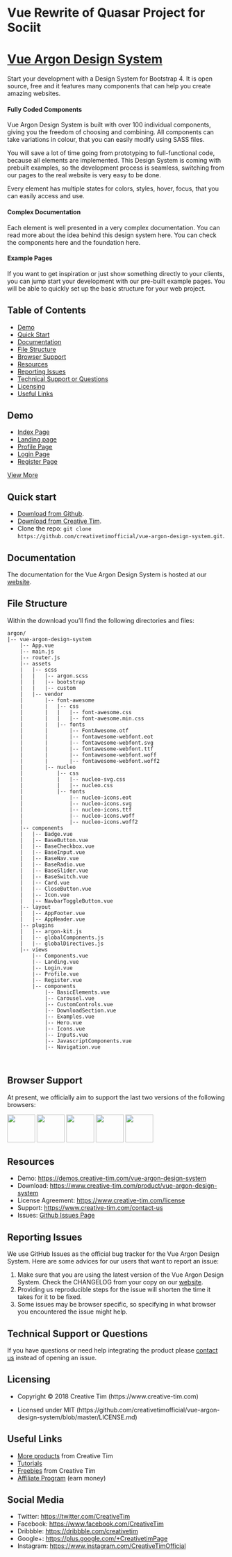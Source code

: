 <h1 id="argon-design-system">Vue Rewrite of Quasar Project for Sociit</h1>
<h1 id="argon-design-system"><a href="https://www.creative-tim.com/product/vue-argon-design-system">Vue Argon Design System</a></h1>

<p>Start your development with a Design System for Bootstrap 4. It is open source, free and it features many components that can help you create amazing websites.</p>

<h4 id="fully-coded-components">Fully Coded Components</h4>

<p>Vue Argon Design System is built with over 100 individual components, giving you the freedom of choosing and combining. All components can take variations in colour, that you can easily modify using SASS files.</p>

<p>You will save a lot of time going from prototyping to full-functional code, because all elements are implemented. This Design System is coming with prebuilt examples, so the development process is seamless, switching from our pages to the real website is very easy to be done.</p>

<p>Every element has multiple states for colors, styles, hover, focus, that you can easily access and use.</p>

<h4 id="complex-documentation">Complex Documentation</h4>

<p>Each element is well presented in a very complex documentation. You can read more about the idea behind this design system here. You can check the components here and the foundation here.</p>

<h4 id="example-pages">Example Pages</h4>

<p>If you want to get inspiration or just show something directly to your clients, you can jump start your development with our pre-built example pages. You will be able to quickly set up the basic structure for your web project.</p>

<h2 id="table-of-contents">Table of Contents</h2>

<ul>
  <li><a href="#demo">Demo</a></li>
  <li><a href="#quick-start">Quick Start</a></li>
  <li><a href="#documentation">Documentation</a></li>
  <li><a href="#file-structure">File Structure</a></li>
  <li><a href="#browser-support">Browser Support</a></li>
  <li><a href="#resources">Resources</a></li>
  <li><a href="#reporting-issues">Reporting Issues</a></li>
  <li><a href="#technical-support-or-questions">Technical Support or Questions</a></li>
  <li><a href="#licensing">Licensing</a></li>
  <li><a href="#useful-links">Useful Links</a></li>
</ul>

<h2 id="demo">Demo</h2>

<ul>
  <li><a href="https://demos.creative-tim.com/vue-argon-design-system">Index Page</a></li>
  <li><a href="https://demos.creative-tim.com/vue-argon-design-system/#/landing">Landing page</a></li>
  <li><a href="https://demos.creative-tim.com/vue-argon-design-system/#/profile">Profile Page</a></li>
  <li><a href="https://demos.creative-tim.com/vue-argon-design-system/#/login">Login Page</a></li>
  <li><a href="https://demos.creative-tim.com/vue-argon-design-system/#/register">Register Page</a></li>
</ul>

<p><a href="https://demos.creative-tim.com/argon-design-system">View More</a></p>

<h2 id="quick-start">Quick start</h2>

<ul>
  <li><a href="https://github.com/creativetimofficial/vue-argon-design-system/archive/master.zip">Download from Github</a>.</li>
  <li><a href="https://www.creative-tim.com/product/vue-argon-design-system">Download from Creative Tim</a>.</li>
  <li>Clone the repo: <code class="highlighter-rouge">git clone https://github.com/creativetimofficial/vue-argon-design-system.git</code>.</li>
</ul>

<h2 id="documentation">Documentation</h2>

<p>The documentation for the Vue Argon Design System is hosted at our <a href="https://demos.creative-tim.com/vue-argon-design-system">website</a>.</p>

<h2 id="file-structure">File Structure</h2>

<p>Within the download you’ll find the following directories and files:</p>

<div class="highlighter-rouge"><div class="highlight"><pre class="highlight"><code>argon/
|-- vue-argon-design-system
    |-- App.vue
    |-- main.js
    |-- router.js
    |-- assets
    |   |-- scss
    |   |   |-- argon.scss
    |   |   |-- bootstrap
    |   |   |-- custom
    |   |-- vendor
    |       |-- font-awesome
    |       |   |-- css
    |       |   |   |-- font-awesome.css
    |       |   |   |-- font-awesome.min.css
    |       |   |-- fonts
    |       |       |-- FontAwesome.otf
    |       |       |-- fontawesome-webfont.eot
    |       |       |-- fontawesome-webfont.svg
    |       |       |-- fontawesome-webfont.ttf
    |       |       |-- fontawesome-webfont.woff
    |       |       |-- fontawesome-webfont.woff2
    |       |-- nucleo
    |           |-- css
    |           |   |-- nucleo-svg.css
    |           |   |-- nucleo.css
    |           |-- fonts
    |               |-- nucleo-icons.eot
    |               |-- nucleo-icons.svg
    |               |-- nucleo-icons.ttf
    |               |-- nucleo-icons.woff
    |               |-- nucleo-icons.woff2
    |-- components
    |   |-- Badge.vue
    |   |-- BaseButton.vue
    |   |-- BaseCheckbox.vue
    |   |-- BaseInput.vue
    |   |-- BaseNav.vue
    |   |-- BaseRadio.vue
    |   |-- BaseSlider.vue
    |   |-- BaseSwitch.vue
    |   |-- Card.vue
    |   |-- CloseButton.vue
    |   |-- Icon.vue
    |   |-- NavbarToggleButton.vue
    |-- layout
    |   |-- AppFooter.vue
    |   |-- AppHeader.vue
    |-- plugins
    |   |-- argon-kit.js
    |   |-- globalComponents.js
    |   |-- globalDirectives.js
    |-- views
        |-- Components.vue
        |-- Landing.vue
        |-- Login.vue
        |-- Profile.vue
        |-- Register.vue
        |-- components
            |-- BasicElements.vue
            |-- Carousel.vue
            |-- CustomControls.vue
            |-- DownloadSection.vue
            |-- Examples.vue
            |-- Hero.vue
            |-- Icons.vue
            |-- Inputs.vue
            |-- JavascriptComponents.vue
            |-- Navigation.vue

</code></pre></div></div>

<h2 id="browser-support">Browser Support</h2>

<p>At present, we officially aim to support the last two versions of the following browsers:</p>

<p><img src="https://s3.amazonaws.com/creativetim_bucket/github/browser/chrome.png" width="64" height="64" />
<img src="https://s3.amazonaws.com/creativetim_bucket/github/browser/firefox.png" width="64" height="64" />
<img src="https://s3.amazonaws.com/creativetim_bucket/github/browser/edge.png" width="64" height="64" />
<img src="https://s3.amazonaws.com/creativetim_bucket/github/browser/safari.png" width="64" height="64" />
<img src="https://s3.amazonaws.com/creativetim_bucket/github/browser/opera.png" width="64" height="64" /></p>

<h2 id="resources">Resources</h2>

<ul>
  <li>Demo: <a href="https://demos.creative-tim.com/argon-design-system">https://demos.creative-tim.com/vue-argon-design-system</a></li>
  <li>Download: <a href="https://www.creative-tim.com/product/vue-argon-design-system">https://www.creative-tim.com/product/vue-argon-design-system</a></li>
  <li>License Agreement: <a href="https://www.creative-tim.com/license">https://www.creative-tim.com/license</a></li>
  <li>Support: <a href="https://www.creative-tim.com/contact-us">https://www.creative-tim.com/contact-us</a></li>
  <li>Issues: <a href="https://github.com/creativetimofficial/vue-argon-design-system/issues">Github Issues Page</a></li>
</ul>

<h2 id="reporting-issues">Reporting Issues</h2>

<p>We use GitHub Issues as the official bug tracker for the Vue Argon Design System. Here are some advices for our users that want to report an issue:</p>

<ol>
  <li>Make sure that you are using the latest version of the Vue Argon Design System. Check the CHANGELOG from your copy on our <a href="https://www.creative-tim.com">website</a>.</li>
  <li>Providing us reproducible steps for the issue will shorten the time it takes for it to be fixed.</li>
  <li>Some issues may be browser specific, so specifying in what browser you encountered the issue might help.</li>
</ol>

<h2 id="technical-support-or-questions">Technical Support or Questions</h2>

<p>If you have questions or need help integrating the product please <a href="https://www.creative-tim.com/contact-us">contact us</a> instead of opening an issue.</p>

<h2 id="licensing">Licensing</h2>

<ul>
  <li>
    <p>Copyright © 2018 Creative Tim (https://www.creative-tim.com)</p>
  </li>
  <li>
    <p>Licensed under MIT (https://github.com/creativetimofficial/vue-argon-design-system/blob/master/LICENSE.md)</p>
  </li>
</ul>

<h2 id="useful-links">Useful Links</h2>

<ul>
  <li><a href="https://www.creative-tim.com/bootstrap-themes">More products</a> from Creative Tim</li>
  <li><a href="https://www.youtube.com/channel/UCVyTG4sCw-rOvB9oHkzZD1w">Tutorials</a></li>
  <li><a href="https://www.creative-tim.com/bootstrap-themes/free">Freebies</a> from Creative Tim</li>
  <li><a href="https://www.creative-tim.com/affiliates/new">Affiliate Program</a> (earn money)</li>
</ul>

<h2 id="social-media">Social Media</h2>

<ul>
  <li>Twitter: <a href="https://twitter.com/CreativeTim">https://twitter.com/CreativeTim</a></li>
  <li>Facebook: <a href="https://www.facebook.com/CreativeTim">https://www.facebook.com/CreativeTim</a></li>
  <li>Dribbble: <a href="https://dribbble.com/creativetim">https://dribbble.com/creativetim</a></li>
  <li>Google+: <a href="https://plus.google.com/+CreativetimPage">https://plus.google.com/+CreativetimPage</a></li>
  <li>Instagram: <a href="https://www.instagram.com/CreativeTimOfficial">https://www.instagram.com/CreativeTimOfficial</a></li>
</ul>
